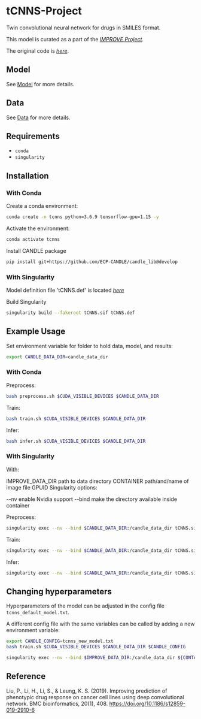 # tCNNS-Project
Twin convolutional neural network for drugs in SMILES format.

This model is curated as a part of the [_IMPROVE Project_](https://github.com/JDACS4C-IMPROVE).

The original code is [_here_](https://github.com/Lowpassfilter/tCNNS-Project).

## Model

See [Model](READMEs/Model.md) for more details.

## Data

See [Data](READMEs/Data.md) for more details.

## Requirements

- `conda`
- `singularity`

## Installation

### With Conda

Create a conda environment:
```sh
conda create -n tcnns python=3.6.9 tensorflow-gpu=1.15 -y
```

Activate the environment:
```sh
conda activate tcnns
```

Install CANDLE package
```sh
pip install git+https://github.com/ECP-CANDLE/candle_lib@develop
```

### With Singularity

Model definition file 'tCNNS.def' is located [_here_](https://github.com/JDACS4C-IMPROVE/Singularity/tree/develop/definitions) 

Build Singularity 
```sh
singularity build --fakeroot tCNNS.sif tCNNS.def 
```

## Example Usage 

Set environment variable for folder to hold data, model, and results:
```sh
export CANDLE_DATA_DIR=candle_data_dir
```

### With Conda

Preprocess:
```sh
bash preprocess.sh $CUDA_VISIBLE_DEVICES $CANDLE_DATA_DIR
```

Train:
```sh
bash train.sh $CUDA_VISIBLE_DEVICES $CANDLE_DATA_DIR
```

Infer:
```sh
bash infer.sh $CUDA_VISIBLE_DEVICES $CANDLE_DATA_DIR
```

### With Singularity

With:

IMPROVE_DATA_DIR path to data directory
CONTAINER path/and/name of image file
GPUID
Singularity options:

--nv enable Nvidia support
--bind make the directory available inside container

Preprocess:
```sh
singularity exec --nv --bind $CANDLE_DATA_DIR:/candle_data_dir tCNNS.sif preprocess.sh $GPUID /candle_data_dir 
```

Train:
```sh
singularity exec --nv --bind $CANDLE_DATA_DIR:/candle_data_dir tCNNS.sif train.sh $GPUID /candle_data_dir 
```

Infer:
```sh
singularity exec --nv --bind $CANDLE_DATA_DIR:/candle_data_dir tCNNS.sif train.sh $GPUID /candle_data_dir 
```

## Changing hyperparameters

Hyperparameters of the model can be adjusted in the config file `tcnns_default_model.txt`. 

A different config file with the same variables can be called by adding a new environment variable: 

```sh
export CANDLE_CONFIG=tcnns_new_model.txt
bash train.sh $CUDA_VISIBLE_DEVICES $CANDLE_DATA_DIR $CANDLE_CONFIG
```

```sh
singularity exec --nv --bind $IMPROVE_DATA_DIR:/candle_data_dir ${CONTAINER} train.sh $GPUID /candle_data_dir --epochs 1
```

## Reference
Liu, P., Li, H., Li, S., & Leung, K. S. (2019). Improving prediction of phenotypic drug response on cancer cell lines using deep convolutional network. BMC bioinformatics, 20(1), 408. https://doi.org/10.1186/s12859-019-2910-6

